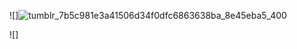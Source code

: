 

![]![tumblr_7b5c981e3a41506d34f0dfc6863638ba_8e45eba5_400](https://github.com/user-attachments/assets/a5ef3804-8830-430f-98b8-9bcfc20277ea)







![]
